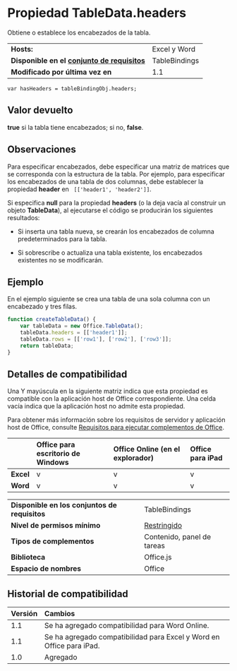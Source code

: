 
# <a name="tabledata.headers-property"></a>Propiedad TableData.headers
Obtiene o establece los encabezados de la tabla.

|||
|:-----|:-----|
|**Hosts:**|Excel y Word|
|**Disponible en el [conjunto de requisitos](../../docs/overview/specify-office-hosts-and-api-requirements.md)**|TableBindings|
|**Modificado por última vez en**|1.1|

```
var hasHeaders = tableBindingObj.headers;
```


## <a name="return-value"></a>Valor devuelto

 **true** si la tabla tiene encabezados; si no, **false**. 


## <a name="remarks"></a>Observaciones

Para especificar encabezados, debe especificar una matriz de matrices que se corresponda con la estructura de la tabla. Por ejemplo, para especificar los encabezados de una tabla de dos columnas, debe establecer la propiedad **header** en ` [['header1', 'header2']]`.

Si especifica **null** para la propiedad **headers** (o la deja vacía al construir un objeto **TableData**), al ejecutarse el código se producirán los siguientes resultados:


- Si inserta una tabla nueva, se crearán los encabezados de columna predeterminados para la tabla.
    
- Si sobrescribe o actualiza una tabla existente, los encabezados existentes no se modificarán.
    

## <a name="example"></a>Ejemplo

En el ejemplo siguiente se crea una tabla de una sola columna con un encabezado y tres filas.


```js
function createTableData() {
    var tableData = new Office.TableData();
    tableData.headers = [['header1']];
    tableData.rows = [['row1'], ['row2'], ['row3']];
    return tableData;
}

```


## <a name="support-details"></a>Detalles de compatibilidad


Una Y mayúscula en la siguiente matriz indica que esta propiedad es compatible con la aplicación host de Office correspondiente. Una celda vacía indica que la aplicación host no admite esta propiedad.

Para obtener más información sobre los requisitos de servidor y aplicación host de Office, consulte [Requisitos para ejecutar complementos de Office](../../docs/overview/requirements-for-running-office-add-ins.md).

||**Office para escritorio de Windows**|**Office Online (en el explorador)**|**Office para iPad**|
|:-----|:-----|:-----|:-----|
|**Excel**|v|v|v|
|**Word**|v|v|v|

|||
|:-----|:-----|
|**Disponible en los conjuntos de requisitos**|TableBindings|
|**Nivel de permisos mínimo**|[Restringido](../../docs/develop/requesting-permissions-for-api-use-in-content-and-task-pane-add-ins.md)|
|**Tipos de complementos**|Contenido, panel de tareas|
|**Biblioteca**|Office.js|
|**Espacio de nombres**|Office|

## <a name="support-history"></a>Historial de compatibilidad




|**Versión**|**Cambios**|
|:-----|:-----|
|1.1|Se ha agregado compatibilidad para Word Online.|
|1.1|Se ha agregado compatibilidad para Excel y Word en Office para iPad.|
|1.0|Agregado|
